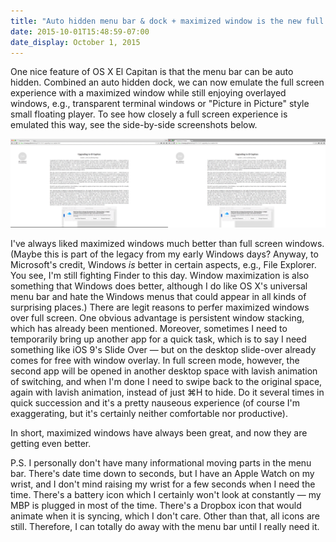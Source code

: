 ```yaml
---
title: "Auto hidden menu bar & dock + maximized window is the new full screen mode"
date: 2015-10-01T15:48:59-07:00
date_display: October 1, 2015
---
```

One nice feature of OS X El Capitan is that the menu bar can be auto hidden. Combined an auto hidden dock, we can now emulate the full screen experience with a maximized window while still enjoying overlayed windows, e.g., transparent terminal windows or "Picture in Picture" style small floating player. To see how closely a full screen experience is emulated this way, see the side-by-side screenshots below.

![Maximized and full screen windows of Google Chrome side by side. Can you tell any difference apart from the color of the title bar and a bit of black bottom margin on the left?](/img/20151001-maximized-window-vs-full-screen.png)

I've always liked maximized windows much better than full screen windows. (Maybe this is part of the legacy from my early Windows days? Anyway, to Microsoft's credit, Windows *is* better in certain aspects, e.g., File Explorer. You see, I'm still fighting Finder to this day. Window maximization is also something that Windows does better, although I do like OS X's universal menu bar and hate the Windows menus that could appear in all kinds of surprising places.) There are legit reasons to perfer maximized windows over full screen. One obvious advantage is persistent window stacking, which has already been mentioned. Moreover, sometimes I need to temporarily bring up another app for a quick task, which is to say I need something like iOS 9's Slide Over — but on the desktop slide-over already comes for free with window overlay. In full screen mode, however, the second app will be opened in another desktop space with lavish animation of switching, and when I'm done I need to swipe back to the original space, again with lavish animation, instead of just &#x2318;H to hide. Do it several times in quick succession and it's a pretty nauseous experience (of course I'm exaggerating, but it's certainly neither comfortable nor productive).

In short, maximized windows have always been great, and now they are getting even better.

P.S. I personally don't have many informational moving parts in the menu bar. There's date time down to seconds, but I have an Apple Watch on my wrist, and I don't mind raising my wrist for a few seconds when I need the time. There's a battery icon which I certainly won't look at constantly — my MBP is plugged in most of the time. There's a Dropbox icon that would animate when it is syncing, which I don't care. Other than that, all icons are still. Therefore, I can totally do away with the menu bar until I really need it.

